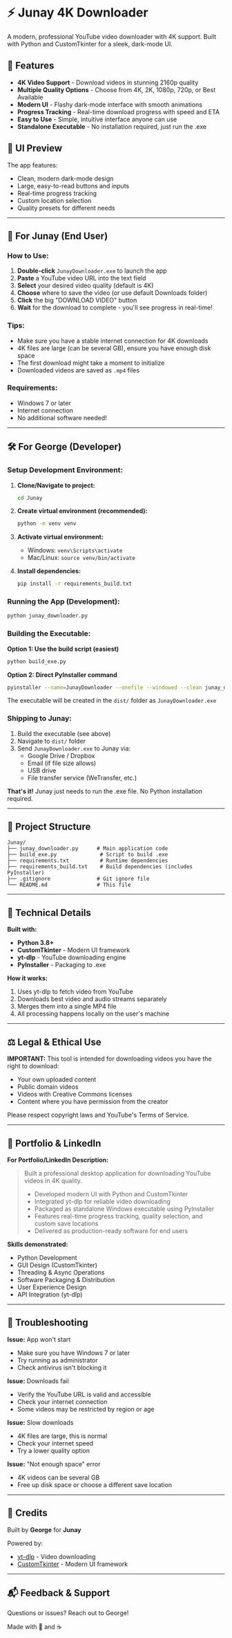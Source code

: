 # ⚡ Junay 4K Downloader

A modern, professional YouTube video downloader with 4K support. Built with Python and CustomTkinter for a sleek, dark-mode UI.

## 🌟 Features

- **4K Video Support** - Download videos in stunning 2160p quality
- **Multiple Quality Options** - Choose from 4K, 2K, 1080p, 720p, or Best Available
- **Modern UI** - Flashy dark-mode interface with smooth animations
- **Progress Tracking** - Real-time download progress with speed and ETA
- **Easy to Use** - Simple, intuitive interface anyone can use
- **Standalone Executable** - No installation required, just run the .exe

## 📸 UI Preview

The app features:
- Clean, modern dark-mode design
- Large, easy-to-read buttons and inputs
- Real-time progress tracking
- Custom location selection
- Quality presets for different needs

---

## 🚀 For Junay (End User)

### How to Use:

1. **Double-click** `JunayDownloader.exe` to launch the app
2. **Paste** a YouTube video URL into the text field
3. **Select** your desired video quality (default is 4K)
4. **Choose** where to save the video (or use default Downloads folder)
5. **Click** the big "DOWNLOAD VIDEO" button
6. **Wait** for the download to complete - you'll see progress in real-time!

### Tips:
- Make sure you have a stable internet connection for 4K downloads
- 4K files are large (can be several GB), ensure you have enough disk space
- The first download might take a moment to initialize
- Downloaded videos are saved as `.mp4` files

### Requirements:
- Windows 7 or later
- Internet connection
- No additional software needed!

---

## 🛠️ For George (Developer)

### Setup Development Environment:

1. **Clone/Navigate to project:**
   ```bash
   cd Junay
   ```

2. **Create virtual environment (recommended):**
   ```bash
   python -m venv venv
   ```

3. **Activate virtual environment:**
   - Windows: `venv\Scripts\activate`
   - Mac/Linux: `source venv/bin/activate`

4. **Install dependencies:**
   ```bash
   pip install -r requirements_build.txt
   ```

### Running the App (Development):

```bash
python junay_downloader.py
```

### Building the Executable:

**Option 1: Use the build script (easiest)**
```bash
python build_exe.py
```

**Option 2: Direct PyInstaller command**
```bash
pyinstaller --name=JunayDownloader --onefile --windowed --clean junay_downloader.py
```

The executable will be created in the `dist/` folder as `JunayDownloader.exe`

### Shipping to Junay:

1. Build the executable (see above)
2. Navigate to `dist/` folder
3. Send `JunayDownloader.exe` to Junay via:
   - Google Drive / Dropbox
   - Email (if file size allows)
   - USB drive
   - File transfer service (WeTransfer, etc.)

**That's it!** Junay just needs to run the .exe file. No Python installation required.

---

## 📁 Project Structure

```
Junay/
├── junay_downloader.py      # Main application code
├── build_exe.py              # Script to build .exe
├── requirements.txt          # Runtime dependencies
├── requirements_build.txt    # Build dependencies (includes PyInstaller)
├── .gitignore               # Git ignore file
└── README.md                # This file
```

---

## 🔧 Technical Details

**Built with:**
- **Python 3.8+**
- **CustomTkinter** - Modern UI framework
- **yt-dlp** - YouTube downloading engine
- **PyInstaller** - Packaging to .exe

**How it works:**
1. Uses yt-dlp to fetch video from YouTube
2. Downloads best video and audio streams separately
3. Merges them into a single MP4 file
4. All processing happens locally on the user's machine

---

## ⚖️ Legal & Ethical Use

**IMPORTANT:** This tool is intended for downloading videos you have the right to download:
- Your own uploaded content
- Public domain videos
- Videos with Creative Commons licenses
- Content where you have permission from the creator

Please respect copyright laws and YouTube's Terms of Service.

---

## 📝 Portfolio & LinkedIn

**For Portfolio/LinkedIn Description:**

> Built a professional desktop application for downloading YouTube videos in 4K quality.
>
> - Developed modern UI with Python and CustomTkinter
> - Integrated yt-dlp for reliable video downloading
> - Packaged as standalone Windows executable using PyInstaller
> - Features real-time progress tracking, quality selection, and custom save locations
> - Delivered as production-ready software for end users

**Skills demonstrated:**
- Python Development
- GUI Design (CustomTkinter)
- Threading & Async Operations
- Software Packaging & Distribution
- User Experience Design
- API Integration (yt-dlp)

---

## 🐛 Troubleshooting

**Issue:** App won't start
- Make sure you have Windows 7 or later
- Try running as administrator
- Check antivirus isn't blocking it

**Issue:** Downloads fail
- Verify the YouTube URL is valid and accessible
- Check your internet connection
- Some videos may be restricted by region or age

**Issue:** Slow downloads
- 4K files are large, this is normal
- Check your internet speed
- Try a lower quality option

**Issue:** "Not enough space" error
- 4K videos can be several GB
- Free up disk space or choose a different save location

---

## 💙 Credits

Built by **George** for **Junay**

Powered by:
- [yt-dlp](https://github.com/yt-dlp/yt-dlp) - Video downloading
- [CustomTkinter](https://github.com/TomSchimansky/CustomTkinter) - Modern UI framework

---

## 📬 Feedback & Support

Questions or issues? Reach out to George!

Made with 💙 and ☕
